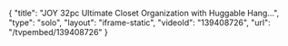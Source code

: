 {
    "title": "JOY 32pc Ultimate Closet Organization with Huggable Hang...",
    "type": "solo",
    "layout": "iframe-static",
    "videoId": "139408726",
    "url": "\/tvpembed\/139408726"
}